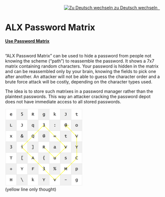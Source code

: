 <div style="text-align:right">
    <a href="./index_de/"><img class="emojione" src="https://cdn.jsdelivr.net/emojione/assets/svg/1f1e9-1f1ea.svg" title="Zu Deutsch wechseln"> zu Deutsch wechseln &nbsp; </a>
</div>

# ALX Password Matrix

<a class="button" href="PasswordMatrix.htm"><b>Use Password Matrix</b></a><br><br>

“ALX Password Matrix” can be used to hide a password from people not knowing the scheme (“path”) to reassemble the password. It shows a 7x7 matrix containing random characters. Your password is hidden in the matrix and can be reassembled only by your brain, knowing the fields to pick one after another. An attacker will not be able to guess the character order and a brute force attack will be costly, depending on the character types used.

The idea is to store such matrixes in a password manager rather than the plaintext passwords. This way an attacker cracking the password depot does not have immediate access to all stored passwords.

<img src="./tutorial/images/passwordMatrix_anim.gif" width="50%"><br>
(yellow line only thought)